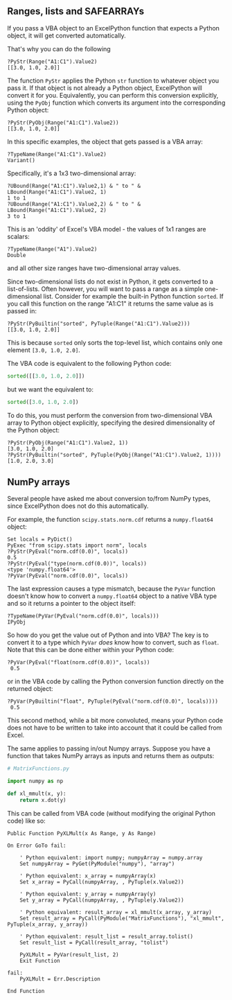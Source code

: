 Ranges, lists and SAFEARRAYs
---

If you pass a VBA object to an ExcelPython function that expects a Python object, it will get converted automatically.

That's why you can do the following

    ?PyStr(Range("A1:C1").Value2)
    [[3.0, 1.0, 2.0]]
   
The function `PyStr` applies the Python `str` function to whatever object you pass it. If that object is not already a Python object, ExcelPython will convert it for you. Equivalently, you can perform this conversion explicitly, using the `PyObj` function which converts its argument into the corresponding Python object:

    ?PyStr(PyObj(Range("A1:C1").Value2))
    [[3.0, 1.0, 2.0]]

In this specific examples, the object that gets passed is a VBA array:

    ?TypeName(Range("A1:C1").Value2)
    Variant()

Specifically, it's a 1x3 two-dimensional array:

    ?UBound(Range("A1:C1").Value2,1) & " to " & LBound(Range("A1:C1").Value2, 1)
    1 to 1
    ?UBound(Range("A1:C1").Value2,2) & " to " & LBound(Range("A1:C1").Value2, 2)
    3 to 1
  
This is an 'oddity' of Excel's VBA model - the values of 1x1 ranges are scalars:

    ?TypeName(Range("A1").Value2)
    Double
  
and all other size ranges have two-dimensional array values.

Since two-dimensional lists do not exist in Python, it gets converted to a list-of-lists. Often however, you will want to pass a range as a simple one-dimensional list. Consider for example the built-in Python function `sorted`. If you call this function on the range "A1:C1" it returns the same value as is passed in:

    ?PyStr(PyBuiltin("sorted", PyTuple(Range("A1:C1").Value2)))
    [[3.0, 1.0, 2.0]]

This is because `sorted` only sorts the top-level list, which contains only one element `[3.0, 1.0, 2.0]`.

The VBA code is equivalent to the following Python code:
```python
sorted([[3.0, 1.0, 2.0]])
```
but we want the equivalent to:
```python
sorted([3.0, 1.0, 2.0])
```

To do this, you must perform the conversion from two-dimensional VBA array to Python object explicitly, specifying the desired dimensionality of the Python object:

    ?PyStr(PyObj(Range("A1:C1").Value2, 1))
    [3.0, 1.0, 2.0]
    ?PyStr(PyBuiltin("sorted", PyTuple(PyObj(Range("A1:C1").Value2, 1))))
    [1.0, 2.0, 3.0]

NumPy arrays
--

Several people have asked me about conversion to/from NumPy types, since ExcelPython does not do this automatically.

For example, the function `scipy.stats.norm.cdf` returns a `numpy.float64` object:

    Set locals = PyDict()
    PyExec "from scipy.stats import norm", locals
    ?PyStr(PyEval("norm.cdf(0.0)", locals))
    0.5
    ?PyStr(PyEval("type(norm.cdf(0.0))", locals))
    <type 'numpy.float64'>
    ?PyVar(PyEval("norm.cdf(0.0)", locals))

The last expression causes a type mismatch, because the `PyVar` function doesn't know how to convert a `numpy.float64` object to a native VBA type and so it returns a pointer to the object itself:

    ?TypeName(PyVar(PyEval("norm.cdf(0.0)", locals)))
    IPyObj

So how do you get the value out of Python and into VBA? The key is to convert it to a type which `PyVar` _does_ know how to convert, such as `float`. Note that this can be done either within your Python code:

    ?PyVar(PyEval("float(norm.cdf(0.0))", locals))
     0.5 

or in the VBA code by calling the Python conversion function directly on the returned object:

    ?PyVar(PyBuiltin("float", PyTuple(PyEval("norm.cdf(0.0)", locals))))
     0.5

This second method, while a bit more convoluted, means your Python code does not have to be written to take into account that it could be called from Excel.

The same applies to passing in/out Numpy arrays. Suppose you have a function that takes NumPy arrays as inputs and returns them as outputs:
```python
# MatrixFunctions.py

import numpy as np

def xl_mmult(x, y):
    return x.dot(y)
```
This can be called from VBA code (without modifying the original Python code) like so:

    Public Function PyXLMult(x As Range, y As Range)
    
    On Error GoTo fail:
    
        ' Python equivalent: import numpy; numpyArray = numpy.array
        Set numpyArray = PyGet(PyModule("numpy"), "array")
    
        ' Python equivalent: x_array = numpyArray(x)
        Set x_array = PyCall(numpyArray, , PyTuple(x.Value2))
    
        ' Python equivalent: y_array = numpyArray(y)
        Set y_array = PyCall(numpyArray, , PyTuple(y.Value2))
    
        ' Python equivalent: result_array = xl_mmult(x_array, y_array)
        Set result_array = PyCall(PyModule("MatrixFunctions"), "xl_mmult", PyTuple(x_array, y_array))
    
        ' Python equivalent: result_list = result_array.tolist()
        Set result_list = PyCall(result_array, "tolist")
    
        PyXLMult = PyVar(result_list, 2)
        Exit Function
    
    fail:
        PyXLMult = Err.Description
    
    End Function
